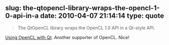 slug: the-qtopencl-library-wraps-the-opencl-1-0-api-in-a
date: 2010-04-07 21:14:14
type: quote
---

> The QtOpenCL library wraps the OpenCL 1.0 API in a Qt-style API.

[Using OpenCL with Qt](http://labs.trolltech.com/blogs/2010/04/07/using-opencl-with-qt/). Another supporter of OpenCL. Nice!
